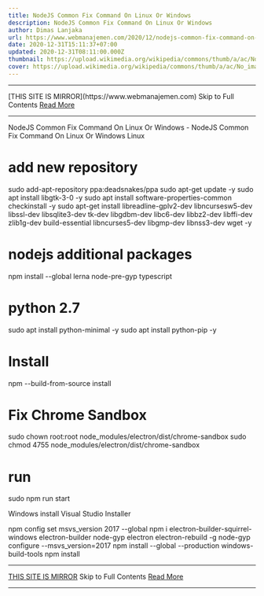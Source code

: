 ```yaml
---
title: NodeJS Common Fix Command On Linux Or Windows
description: NodeJS Common Fix Command On Linux Or Windows
author: Dimas Lanjaka
url: https://www.webmanajemen.com/2020/12/nodejs-common-fix-command-on-linux-or.html
date: 2020-12-31T15:11:37+07:00
updated: 2020-12-31T08:11:00.000Z
thumbnail: https://upload.wikimedia.org/wikipedia/commons/thumb/a/ac/No_image_available.svg/2048px-No_image_available.svg.png
cover: https://upload.wikimedia.org/wikipedia/commons/thumb/a/ac/No_image_available.svg/2048px-No_image_available.svg.png
---
```


<hr/> [THIS SITE IS MIRROR](https://www.webmanajemen.com) Skip to Full Contents <a href="https://www.webmanajemen.com/2020/12/nodejs-common-fix-command-on-linux-or.html" rel="follow" class="button" id="read-more">Read More</a> <hr/> NodeJS Common Fix Command On Linux Or Windows - NodeJS Common Fix Command On Linux Or Windows Linux
 
# add new repository
sudo add-apt-repository ppa:deadsnakes/ppa
sudo apt-get update -y
sudo apt install libgtk-3-0 -y
sudo apt install software-properties-common checkinstall -y
sudo apt-get install libreadline-gplv2-dev libncursesw5-dev libssl-dev libsqlite3-dev tk-dev libgdbm-dev libc6-dev libbz2-dev libffi-dev zlib1g-dev build-essential libncurses5-dev libgmp-dev libnss3-dev wget -y
# nodejs additional packages
npm install --global lerna node-pre-gyp typescript
# python 2.7
sudo apt install python-minimal -y
sudo apt install python-pip -y
# Install
npm --build-from-source install
# Fix Chrome Sandbox
sudo chown root:root node_modules/electron/dist/chrome-sandbox
sudo chmod 4755 node_modules/electron/dist/chrome-sandbox
# run
sudo npm run start
 
Windows
install Visual Studio Installer

npm config set msvs_version 2017 --global
npm i electron-builder-squirrel-windows electron-builder node-gyp electron electron-rebuild -g
node-gyp configure --msvs_version=2017
npm install --global --production windows-build-tools
npm install <hr/> [THIS SITE IS MIRROR](https://www.webmanajemen.com) Skip to Full Contents <a href="https://www.webmanajemen.com/2020/12/nodejs-common-fix-command-on-linux-or.html" rel="follow" class="button" id="read-more">Read More</a> <hr/>